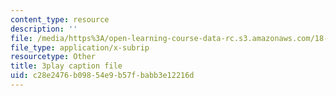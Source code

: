 ```yaml
---
content_type: resource
description: ''
file: /media/https%3A/open-learning-course-data-rc.s3.amazonaws.com/18-086-mathematical-methods-for-engineers-ii-spring-2006/c28e2476b09854e9b57fbabb3e12216d_NpTzMWTYbM8.vtt
file_type: application/x-subrip
resourcetype: Other
title: 3play caption file
uid: c28e2476-b098-54e9-b57f-babb3e12216d
---
```


